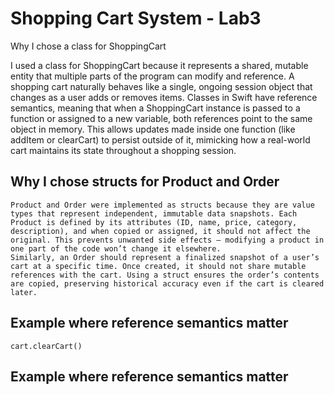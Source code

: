 # Shopping Cart System - Lab3

Why I chose a class for ShoppingCart

I used a class for ShoppingCart because it represents a shared, mutable entity that multiple parts of the program can modify and reference. A shopping cart naturally behaves like a single, ongoing session object that changes as a user adds or removes items. Classes in Swift have reference semantics, meaning that when a ShoppingCart instance is passed to a function or assigned to a new variable, both references point to the same object in memory. This allows updates made inside one function (like addItem or clearCart) to persist outside of it, mimicking how a real-world cart maintains its state throughout a shopping session.

## Why I chose structs for Product and Order
    Product and Order were implemented as structs because they are value types that represent independent, immutable data snapshots. Each Product is defined by its attributes (ID, name, price, category, description), and when copied or assigned, it should not affect the original. This prevents unwanted side effects — modifying a product in one part of the code won’t change it elsewhere.
    Similarly, an Order should represent a finalized snapshot of a user’s cart at a specific time. Once created, it should not share mutable references with the cart. Using a struct ensures the order’s contents are copied, preserving historical accuracy even if the cart is cleared later.

## Example where reference semantics matter
    cart.clearCart()


## Example where reference semantics matter
